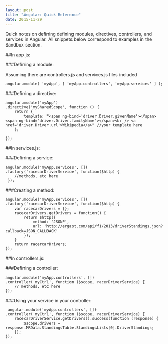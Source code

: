 ```yaml
---
layout: post
title: "Angular: Quick Reference"
date: 2015-11-29
---
```


Quick notes on defining defining modules, directives, controllers, and services in Angular. All snippets below correspond to examples in the Sandbox section.

##In app.js:

###Defining a module:

Assuming there are controllers.js and services.js files included

```
angular.module( 'myApp', [ 'myApp.controllers', 'myApp.services' ] ); 
```


###Defining a directive:

```
angular.module('myApp')
.directive('mySharedScope', function () {
    return {
    	template: "<span ng-bind='driver.Driver.givenName'></span> <span ng-bind='driver.Driver.familyName'></span><br /> <a href='driver.Driver.url'>Wikipedia</a>" //your template here
    };

});
```


##In services.js:

###Defining a service:

```
angular.module('myApp.services', [])
.factory('racecarDriverService', function($http) {
	//methods, etc here
 });
```

###Creating a method:

```
angular.module('myApp.services', [])
.factory('racecarDriverService', function($http) {
    var racecarDrivers = {};
    racecarDrivers.getDrivers = function() {
    	return $http({
        	method: 'JSONP', 
        	url: 'http://ergast.com/api/f1/2013/driverStandings.json?callback=JSON_CALLBACK'
      	});
    }
    return racercarDrivers;
});
```


##In controllers.js:

###Defining a controller:

```
angular.module('myApp.controllers', [])
.controller('myCtrl', function ($scope, racerDriverService) {
	// methods, etc here
});
```

 ###Using your service in your controller:

```
 angular.module('myApp.controllers', [])
.controller('myCtrl', function ($scope, racerDriverService) {
	racecarDriverService.getDrivers().success(function (response) {
    	$scope.drivers = response.MRData.StandingsTable.StandingsLists[0].DriverStandings;
    });
});
```
